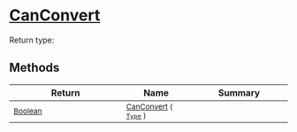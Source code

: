 # [CanConvert](./NetCoreClassifierConverter-100664108.md)


Return type:
## Methods

| Return | Name | Summary | 
| --- | --- | --- | 
| <sub>[Boolean](https://docs.microsoft.com/en-us/dotnet/api/System.Boolean)</sub><img width=200/>| <sub>[CanConvert](./NetCoreClassifierConverter-100664108.md) ( [`Type`](https://docs.microsoft.com/en-us/dotnet/api/System.Type) )</sub>| <sub></sub><img width=200/>| <br>


